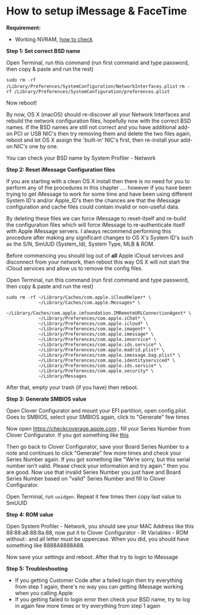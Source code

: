 # How to setup iMessage & FaceTime

**Requirement:**

- Working NVRAM, [how to check](Troubleshooting.md#nvidia-web-drivers-not-apply-after-reboot)

**Step 1: Set correct BSD name**

Open Terminal, run this command (run first command and type password, then copy & paste and run the rest)


`sudo rm -rf /Library/Preferences/SystemConfiguration/NetworkInterfaces.plist`
`rm -rf /Library/Preferences/SystemConfiguration/preferences.plist`

Now reboot!

By now, OS X (macOS) should re-discover all your Network Interfaces and rebuild the network configuration files, hopefully now with the correct BSD names. If the BSD names are still not correct and you have additional add-on PCI or USB NIC's then try removing them and delete the two files again, reboot and let OS X assign the 'built-in' NIC's first, then re-install your add-on NIC's one by one.

You can check your BSD name by System Profiler - Network

**Step 2: Reset iMessage Configuration files**

If you are starting with a clean OS X install then there is no need for you to perform any of the procedures in this chapter .... however if you have been trying to get iMessage to work for some time and have been using different System ID's and/or Apple_ID's then the chances are that the iMessage configuration and cache files could contain invalid or non-useful data.

By deleting these files we can force iMessage to reset-itself and re-build the configuration files which will force iMessage to re-authenticate itself with Apple iMessage servers. I always recommend performing this procedure after making any significant changes to OS X's System ID's such as the S/N, SmUUD (System_Id), System Type, MLB & ROM.

Before commencing you should log out of **all** Apple iCloud services and disconnect from your network, then reboot this way OS X will not start the iCloud services and allow us to remove the config files.

Open Terminal, run this command (run first command and type password, then copy & paste and run the rest)

```
sudo rm -rf ~/Library/Caches/com.apple.iCloudHelper* \
            ~/Library/Caches/com.apple.Messages* \
            ~/Library/Caches/com.apple.imfoundation.IMRemoteURLConnectionAgent* \
            ~/Library/Preferences/com.apple.iChat* \
            ~/Library/Preferences/com.apple.icloud* \
            ~/Library/Preferences/com.apple.imagent* \
            ~/Library/Preferences/com.apple.imessage* \
            ~/Library/Preferences/com.apple.imservice* \
            ~/Library/Preferences/com.apple.ids.service* \
            ~/Library/Preferences/com.apple.madrid.plist* \
            ~/Library/Preferences/com.apple.imessage.bag.plist* \
            ~/Library/Preferences/com.apple.identityserviced* \
            ~/Library/Preferences/com.apple.ids.service* \
            ~/Library/Preferences/com.apple.security* \
            ~/Library/Messages
```

After that, empty your trash (if you have) then reboot.

**Step 3: Generate SMBIOS value**

Open Clover Configurator and mount your EFI partition, open config.plist. Goes to SMBIOS, select your SMBIOS again, click to "Generate" few times

Now open <https://checkcoverage.apple.com> , fill your Series Number from Clover Configurator. If you got something like [this](https://i.imgur.com/InK7KM6.png)


Then go back to Clover Configurator, save your Board Series Number to a note and continues to click "Generate" few more times and check your Series Number again. If you got something like "We’re sorry, but this serial number isn’t valid. Please check your information and try again." then you are good. Now use that invalid Series Number you just have and Board Series Number based on "valid" Series Number and fill to Clover Configurator.

Open Terminal, run `uuidgen`. Repeat it few times then copy last value to SmUUID 

**Step 4: ROM value**

Open System Profiler - Network, you should see your MAC Address like this 88:88:a8:88:8a:88, now put it to Clover Configurator - Rt Variables - ROM without`:` and all letter must be uppercase. When you did, you should have something like 8888A8888A88. 

Now save your settings and reboot. After that try to login to iMessage

**Step 5: Troubleshooting**

- If you getting Customer Code after a failed login then try everything from step 1 again, there's no way you can getting iMessage working when you calling Apple
- If you getting failed to login error then check your BSD name, try to log in again few more times or try everything from step 1 again




